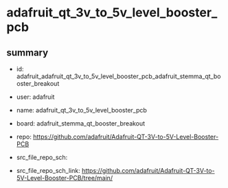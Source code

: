 # adafruit_qt_3v_to_5v_level_booster_pcb
 
## summary 
* id: adafruit_adafruit_qt_3v_to_5v_level_booster_pcb_adafruit_stemma_qt_booster_breakout
* user: adafruit
* name: adafruit_qt_3v_to_5v_level_booster_pcb
* board: adafruit_stemma_qt_booster_breakout
* repo: https://github.com/adafruit/Adafruit-QT-3V-to-5V-Level-Booster-PCB



* src_file_repo_sch: 
* src_file_repo_sch_link: https://github.com/adafruit/Adafruit-QT-3V-to-5V-Level-Booster-PCB/tree/main/






